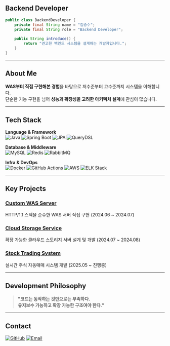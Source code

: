 ## Backend Developer

```java
public class BackendDeveloper {
    private final String name = "김승수";
    private final String role = "Backend Developer";
    
    public String introduce() {
        return "견고한 백엔드 시스템을 설계하는 개발자입니다.";
    }
}
```

---

## About Me

**WAS부터 직접 구현해본 경험**을 바탕으로 저수준부터 고수준까지 시스템을 이해합니다.  
단순한 기능 구현을 넘어 **성능과 확장성을 고려한 아키텍처 설계**에 관심이 많습니다.

---

## Tech Stack

**Language & Framework**  
![Java](https://img.shields.io/badge/Java-ED8B00?style=flat-square&logo=openjdk&logoColor=white)
![Spring Boot](https://img.shields.io/badge/Spring_Boot-6DB33F?style=flat-square&logo=spring-boot&logoColor=white)
![JPA](https://img.shields.io/badge/JPA-59666C?style=flat-square&logo=hibernate&logoColor=white)
![QueryDSL](https://img.shields.io/badge/QueryDSL-4285F4?style=flat-square&logo=querydsl&logoColor=white)

**Database & Middleware**  
![MySQL](https://img.shields.io/badge/MySQL-4479A1?style=flat-square&logo=mysql&logoColor=white)
![Redis](https://img.shields.io/badge/Redis-DC382D?style=flat-square&logo=redis&logoColor=white)
![RabbitMQ](https://img.shields.io/badge/RabbitMQ-FF6600?style=flat-square&logo=rabbitmq&logoColor=white)

**Infra & DevOps**  
![Docker](https://img.shields.io/badge/Docker-2496ED?style=flat-square&logo=docker&logoColor=white)
![GitHub Actions](https://img.shields.io/badge/GitHub_Actions-2088FF?style=flat-square&logo=github-actions&logoColor=white)
![AWS](https://img.shields.io/badge/AWS-232F3E?style=flat-square&logo=amazon-aws&logoColor=white)
![ELK Stack](https://img.shields.io/badge/ELK_Stack-005571?style=flat-square&logo=elasticsearch&logoColor=white)

---

## Key Projects

### [Custom WAS Server](https://github.com/KoKimSS/java-was)
HTTP/1.1 스펙을 준수한 WAS 서버 직접 구현 (2024.06 ~ 2024.07)

### [Cloud Storage Service](https://github.com/woowa-techcamp-2024/Team6-Drive)
확장 가능한 클라우드 스토리지 서버 설계 및 개발 (2024.07 ~ 2024.08)

### [Stock Trading System](https://github.com/StockTradingKSS/stock-trading-server)
실시간 주식 자동매매 시스템 개발 (2025.05 ~ 진행중)

---

## Development Philosophy

> **"코드는 동작하는 것만으로는 부족하다.  
> 유지보수 가능하고 확장 가능한 구조여야 한다."**

---

## Contact

[![GitHub](https://img.shields.io/badge/GitHub-181717?style=flat-square&logo=github&logoColor=white)](https://github.com/KoKimSS)
[![Email](https://img.shields.io/badge/Email-D14836?style=flat-square&logo=gmail&logoColor=white)](mailto:your-email@gmail.com)
